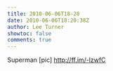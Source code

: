 ```yaml
---
title: 2010-06-06T18-20
date: 2010-06-06T18:20:38Z
author: Lee Turner
showtoc: false
comments: true
---
```


Superman [pic] http://ff.im/-lzwfC

